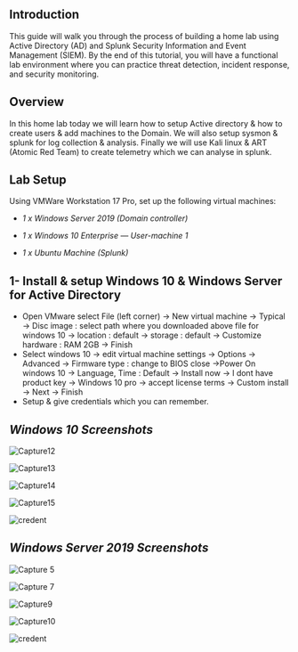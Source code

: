 ## Introduction
This guide will walk you through the process of building a home lab using Active Directory (AD) and Splunk Security Information and Event Management (SIEM). By the end of this tutorial, you will have a functional lab environment where you can practice threat detection, incident response, and security monitoring.

## Overview
In this home lab today we will learn how to setup Active directory & how to create users & add machines to the Domain. We will also setup sysmon & splunk for log collection & analysis. Finally we will use Kali linux & ART (Atomic Red Team) to create telemetry which we can analyse in splunk.

## Lab Setup
Using VMWare Workstation 17 Pro, set up the following virtual machines:

* _1 x Windows Server 2019 (Domain controller)_

* _1 x Windows 10 Enterprise — User-machine 1_

* _1 x Ubuntu Machine (Splunk)_

## 1- Install & setup Windows 10 & Windows Server for Active Directory
* Open VMware select File (left corner) -> New virtual machine -> Typical -> Disc image : select path where you downloaded above file for windows 10 -> location : default -> storage : default -> Customize hardware : RAM 2GB -> Finish
* Select windows 10 -> edit virtual machine settings -> Options -> Advanced -> Firmware type : change to BIOS close ->Power On windows 10 -> Language, Time : Default -> Install now -> I dont have product key -> Windows 10 pro -> accept license terms -> Custom install -> Next -> Finish
* Setup & give credentials which you can remember.

## _Windows 10 Screenshots_

![Capture12](https://github.com/user-attachments/assets/c37d3b60-6211-4621-b509-f5da4a4495f3)

![Capture13](https://github.com/user-attachments/assets/d45a6951-c5b8-4e78-bb8f-c6ec286184a8)

![Capture14](https://github.com/user-attachments/assets/b43dbf25-163c-4559-9b87-f8abc20ba33f)

![Capture15](https://github.com/user-attachments/assets/ed1b9bde-2918-4fc7-afe1-74ad2959b377)

![credent](https://github.com/user-attachments/assets/bb7ed3a1-48b5-4c10-ba5a-568ff3835a2a)

## _Windows Server 2019 Screenshots_

![Capture 5](https://github.com/user-attachments/assets/5246970f-d660-48ab-a3ae-f7176a88b04c)

![Capture 7](https://github.com/user-attachments/assets/12a44309-f472-4840-a9fb-59464b56d0de)

![Capture9](https://github.com/user-attachments/assets/0c926237-0c13-4c0b-949a-1c1bcc07dc4b)

![Capture10](https://github.com/user-attachments/assets/1cf866f3-681b-44cf-b04b-00823d9318ee)

![credent](https://github.com/user-attachments/assets/8c9f5c02-75f5-4c44-afd8-85675d5cef14)


